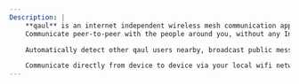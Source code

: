 ```yaml
---
Description: |
    **qaul** is an internet independent wireless mesh communication app.
    Communicate peer-to-peer with the people around you, without any Internet or communication infrastructure.

    Automatically detect other qaul users nearby, broadcast public messages to everyone, create chat groups and send end to end encrypted chat messages, images & files.

    Communicate directly from device to device via your local wifi network, or via the shared wifi network of your phone. Mesh local clouds together via manually added static nodes. Use this peer to peer communication method to communicate internet independently and completely off-the-grid.
---
```

